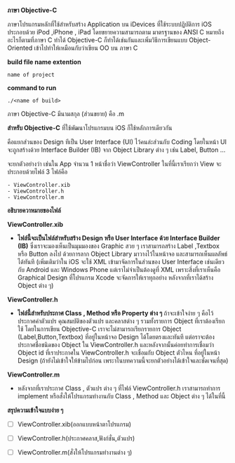 **ภาษา Objective-C**

ภาษาโปรแกรมหลักที่ใช้สําหรับสร้าง Application บน iDevices ที่ใช้ระบบปฎิบัติการ iOS ประกอบด้วย iPod ,iPhone , iPad โดยขยายความสามารถตาม มาตรฐานของ ANSI C หมายถึงอะไรก็ตามที่ภาษา C ทําได้ Objective-C ก็ทําได้เช่นกันและเพิ่มวิธีการเขียนแบบ Object-Oriented เข้าไปทําให้เหมือนกับว่าเขียน OO บน ภาษา C 

**build file name extention**

`name of project`

**command to run**

`./<name of build>`



ภาษา Objective-C มีนามสกุล (ส่วนขยาย) คือ .m

**สำหรับ Objective-C** ที่ใช้พัฒนาโปรแกรมบน iOS ก็ใช้หลักการเดียวกัน 

คือแยกส่วนของ Design ทีเป็น User Interface (UI) ไว้คนล่ะส่วนกับ Coding โดยในหน้า UI จะถูกสร้างด้วย Interface Builder (IB) จาก Object Library ต่าง ๆ เช่น Label, Button ... 

จะยกตัวอย่างว่า เช่นใน App จำนวน 1 หน้าชื่อว่า ViewController ในที่นี้เราเรียกว่า View จะประกอบด้วยไฟล์ 3 ไฟล์คือ


```
- ViewController.xib
- ViewController.h
- ViewController.m
```

**อธิบายควาหมายของไฟล์**

**ViewController.xib**

- **ไฟล์นี้จะเป็นไฟล์สำหรับสร้าง Design หรือ User Interface ด้วย Interface Builder (IB)**
 ซึ่งเราจะมองเห็นเป็นมุมมองของ Graphic สวย ๆ เราสามารถสร้าง Label ,Textbox หรือ Button ลงไป ด้วยการลาก Object Library มาวางไว้ในหน้าจอ และสามารถเห็นผลลัพธ์ได้ทันที (เพิ่มเติมว่าใน iOS จะใช้ XML เข้ามาจัดการในส่วนของ User Interface เช่นเดียวกับ Android และ Windows Phone แต่เราไม่จำเป็นต้องดูที่ XML เพราะสิ่งที่เราเห็นคือ Graphical Design ที่โปรแกรม Xcode จะจัดการให้เราทุกอย่าง หลังจากที่เราได้สร้าง Object ต่าง ๆ)


**ViewController.h**

- **ไฟล์นี้สำหรับประกาศ Class , Method หรือ Property ต่าง ๆ** ถ้าจะเข้าใจง่าย ๆ คือไว้ประกาศค่าตัวแปร คุณสมบัติของตัวแปร และคลาสต่าง ๆ รวมทั้งรายการ Object ที่เราต้องเรียกใช้ โดยในการเขียน Objective-C เราจะไม่สามารถเรียกรายการ Object (Label,Button,Textbox) ที่อยู่ในหน้าจอ Design ได้โดยตรงและทันที แต่อราจะต้องประกาศชื่อชนิดของ Object ใน ViewController.h และหลังจากนั้นค่อยทำการเชื่อมว่า Object id ที่เราประกาศใน ViewController.h จะเชื่อมกับ Object ตัวไหน ที่อยู่ในหน้า Design (ถ้ายังไม่เข้าใจให้ข้ามไปก่อน เพระาในบทความนี้จะยกตัวอย่างได้เข้าใจและชัดเจนที่สุด)


**ViewController.m**

- หลังจากที่เราประกาศ Class , ตัวแปร ต่าง ๆ ที่ไฟล์ ViewController.h เราสามารถทำการ implement หรือสั่งให้โปรแกรมทำงานกับ Class , Method และ Object ต่าง ๆ ได้ในที่นี้


**สรุปความเข้าใจแบบง่าย ๆ**

- [ ] ViewController.xib(ออกแบบหน้าตาโปรแกรม) 

- [ ] ViewController.h(ประกาศคลาส,ฟังก์ชั่น,ตัวแปร)

- [ ] ViewController.m(สั่งให้โปรแกรมทำงานต่าง ๆ)










